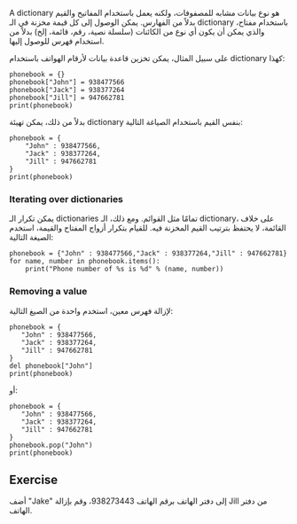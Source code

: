 A dictionary هو نوع بيانات مشابه للمصفوفات، ولكنه يعمل باستخدام المفاتيح والقيم بدلاً من الفهارس. يمكن الوصول إلى كل قيمة مخزنة في الـ dictionary باستخدام مفتاح، والذي يمكن أن يكون أي نوع من الكائنات (سلسلة نصية، رقم، قائمة، إلخ) بدلاً من استخدام فهرس للوصول إليها.

على سبيل المثال، يمكن تخزين قاعدة بيانات لأرقام الهواتف باستخدام dictionary كهذا:

    phonebook = {}
    phonebook["John"] = 938477566
    phonebook["Jack"] = 938377264
    phonebook["Jill"] = 947662781
    print(phonebook)

بدلاً من ذلك، يمكن تهيئة dictionary بنفس القيم باستخدام الصياغة التالية:

    phonebook = {
        "John" : 938477566,
        "Jack" : 938377264,
        "Jill" : 947662781
    }
    print(phonebook)

### Iterating over dictionaries

يمكن تكرار الـ dictionaries تمامًا مثل القوائم. ومع ذلك، الـ dictionary، على خلاف القائمة، لا يحتفظ بترتيب القيم المخزنة فيه. للقيام بتكرار أزواج المفتاح والقيمة، استخدم الصيغة التالية:
    
    phonebook = {"John" : 938477566,"Jack" : 938377264,"Jill" : 947662781}
    for name, number in phonebook.items():
        print("Phone number of %s is %d" % (name, number))

### Removing a value

لإزالة فهرس معين، استخدم واحدة من الصيغ التالية:

    phonebook = {
       "John" : 938477566,
       "Jack" : 938377264,
       "Jill" : 947662781
    }
    del phonebook["John"]
    print(phonebook)

أو:

    phonebook = {
       "John" : 938477566,
       "Jack" : 938377264,
       "Jill" : 947662781
    }
    phonebook.pop("John")
    print(phonebook)


Exercise
--------

أضف "Jake" إلى دفتر الهاتف برقم الهاتف 938273443، وقم بإزالة Jill من دفتر الهاتف.